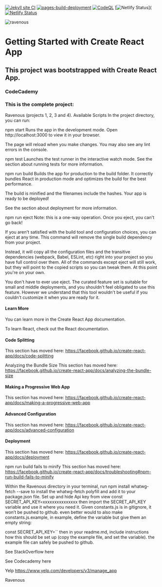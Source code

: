 [![Jekyll site CI](https://github.com/SOliv1/Ravenous/actions/workflows/jekyll-docker.yml/badge.svg)](https://github.com/SOliv1/Ravenous/actions/workflows/jekyll-docker.yml) [![pages-build-deployment](https://github.com/SOliv1/Ravenous/actions/workflows/pages/pages-build-deployment/badge.svg)](https://github.com/SOliv1/Ravenous/actions/workflows/pages/pages-build-deployment) [![CodeQL](https://github.com/SOliv1/Ravenous/actions/workflows/codeql-analysis.yml/badge.svg)](https://github.com/SOliv1/Ravenous/actions/workflows/codeql-analysis.yml) [![Netlify Status](https://api.netlify.com/api/v1/badges/bfe2ed37-fcae-405c-847b-4e954e9cdfa8/deploy-status)]([![Netlify Status](https://api.netlify.com/api/v1/badges/81f2cef7-2fcc-4411-bc61-f58fb68b4f96/deploy-status)](https://app.netlify.com/sites/effortless-stardust-b0fcd7/deploys)

![ravenous](https://github.com/SOliv1/Ravenous/blob/master/ravenous.png)

# Getting Started with Create React App
## This project was bootstrapped with Create React App.
### CodeCademy

### This is the complete project:
Ravenous (projects 1, 2, 3 and 4).
Available Scripts
In the project directory, you can run:

npm start
Runs the app in the development mode.
Open http://localhost:3000 to view it in your browser.

The page will reload when you make changes.
You may also see any lint errors in the console.

npm test
Launches the test runner in the interactive watch mode.
See the section about running tests for more information.

npm run build
Builds the app for production to the build folder.
It correctly bundles React in production mode and optimizes the build for the best performance.

The build is minified and the filenames include the hashes.
Your app is ready to be deployed!

See the section about deployment for more information.

npm run eject
Note: this is a one-way operation. Once you eject, you can't go back!

If you aren't satisfied with the build tool and configuration choices, you can eject at any time. This command will remove the single build dependency from your project.

Instead, it will copy all the configuration files and the transitive dependencies (webpack, Babel, ESLint, etc) right into your project so you have full control over them. All of the commands except eject will still work, but they will point to the copied scripts so you can tweak them. At this point you're on your own.

You don't have to ever use eject. The curated feature set is suitable for small and middle deployments, and you shouldn't feel obligated to use this feature. However we understand that this tool wouldn't be useful if you couldn't customize it when you are ready for it.

#### Learn More
You can learn more in the Create React App documentation.

To learn React, check out the React documentation.

#### Code Splitting
This section has moved here: https://facebook.github.io/create-react-app/docs/code-splitting

Analyzing the Bundle Size
This section has moved here: https://facebook.github.io/create-react-app/docs/analyzing-the-bundle-size

#### Making a Progressive Web App
This section has moved here: https://facebook.github.io/create-react-app/docs/making-a-progressive-web-app

#### Advanced Configuration
This section has moved here: https://facebook.github.io/create-react-app/docs/advanced-configuration

#### Deployment
This section has moved here: https://facebook.github.io/create-react-app/docs/deployment

npm run build fails to minify
This section has moved here: https://facebook.github.io/create-react-app/docs/troubleshooting#npm-run-build-fails-to-minify

Within the Ravenous directory in your terminal, run npm install whatwg-fetch --save to install the whatwg-fetch polyfill and add it to your package.json file.
Set up and hide Api key from view
const SECRET_API_KEY=xxxxxxxxxxxxxxx then import the SECRET_API_KEY variable and use it where you need it. Given constants.js is in gitignore, it won’t be pushed to github.
even better would to also make constants.js.example, in example, define the variable but give them an empty string:

const SECRET_API_KEY=`` then in your readme.md, include instructions how this should be set up (copy the example file, and set the variable). the example file can safely be pushed to github.

See StackOverflow here

See Codecademy here

Yelp
https://www.yelp.com/developers/v3/manage_app

Ravenous
